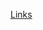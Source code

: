 [Links](https://bostonshoulderinstitute.com/wp-content/uploads/2015/03/Nawaz-et-al.-JBJS-2014-Teaming-An-Approach-to-the-Growing-Complexities-in-Health-Care-AOA-Critical-Issues.pdf)
